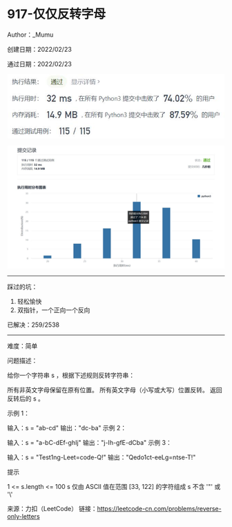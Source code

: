 # 917-仅仅反转字母

Author：_Mumu

创建日期：2022/02/23

通过日期：2022/02/23

![](./通过截图2.jpg)

![](./通过截图1.jpg)

*****

踩过的坑：

1. 轻松愉快
2. 双指针，一个正向一个反向

已解决：259/2538

*****

难度：简单

问题描述：

给你一个字符串 s ，根据下述规则反转字符串：

所有非英文字母保留在原有位置。
所有英文字母（小写或大写）位置反转。
返回反转后的 s 。

 

示例 1：

输入：s = "ab-cd"
输出："dc-ba"
示例 2：

输入：s = "a-bC-dEf-ghIj"
输出："j-Ih-gfE-dCba"
示例 3：

输入：s = "Test1ng-Leet=code-Q!"
输出："Qedo1ct-eeLg=ntse-T!"


提示

1 <= s.length <= 100
s 仅由 ASCII 值在范围 [33, 122] 的字符组成
s 不含 '\"' 或 '\\'

来源：力扣（LeetCode）
链接：https://leetcode-cn.com/problems/reverse-only-letters
